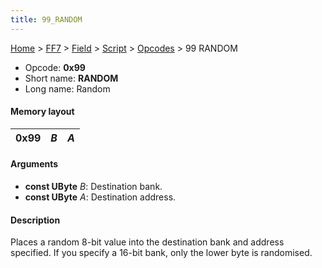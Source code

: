 ```yaml
---
title: 99_RANDOM
---
```


[Home](../../../../Main_Page.md) > [FF7](../../../../FF7.md) > [Field](../../../Field.md) > [Script](../../Script.md) > [Opcodes](../Opcodes.md) > 99 RANDOM

-   Opcode: **0x99**
-   Short name: **RANDOM**
-   Long name: Random

#### Memory layout

| 0x99 | *B* | *A* |
|------|-----|-----|

#### Arguments

-   **const UByte** *B*: Destination bank.
-   **const UByte** *A*: Destination address.

#### Description

Places a random 8-bit value into the destination bank and address specified. If you specify a 16-bit bank, only the lower byte is randomised.
